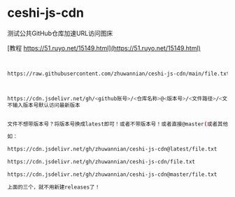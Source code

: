 # ceshi-js-cdn
测试公共GitHub仓库加速URL访问图床


[教程 https://51.ruyo.net/15149.html](https://51.ruyo.net/15149.html)

```sh


https://raw.githubusercontent.com/zhuwannian/ceshi-js-cdn/main/file.txt



https://cdn.jsdelivr.net/gh/<github账号>/<仓库名称>@<版本号>/<文件路径>/<文件名>
不输入版本号默认访问最新版本


文件不想带版本号？将版本号换成latest即可！或者不带版本号！或者直接@master(或者其他分支名称)！

如：

https://cdn.jsdelivr.net/gh/zhuwannian/ceshi-js-cdn@latest/file.txt

https://cdn.jsdelivr.net/gh/zhuwannian/ceshi-js-cdn/file.txt

https://cdn.jsdelivr.net/gh/zhuwannian/ceshi-js-cdn@master/file.txt

上面的三个，就不用新建releases了！




